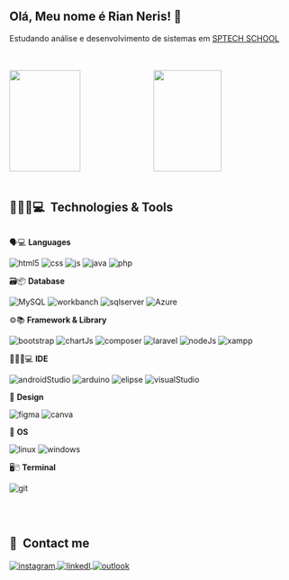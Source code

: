 ## Olá, Meu nome é Rian Neris! 👋
<div style="display: inline_block">
  
  Estudando análise e desenvolvimento de sistemas em [SPTECH SCHOOL](https://www.sptech.school/)  
  <br><br>

<img height="180em" width="50%" src="https://github-readme-stats.vercel.app/api?username=RianNeris&show_icons=true&theme=dracula&include_all_commits=true&count_private=true"/>
  
<img height="180em" width="49%" src="https://github-readme-stats.vercel.app/api/top-langs/?username=RianNeris&layout=compact&langs_count=7&theme=dracula"/>
  
  
</div>

<br>

## 👨🏾‍💻💻 &nbsp;Technologies & Tools

<div style="display: inline-block">
  
  🗣💻 <b>Languages</b>
  <div style="display: inline-block">
  <img alt="html5" src="https://img.shields.io/badge/HTML5-E34F26?style=for-the-badge&logo=html5&logoColor=white" >
  <img alt="css" src="https://img.shields.io/badge/CSS3-1572B6?style=for-the-badge&logo=css3&logoColor=white" >
  <img alt="js" src="https://img.shields.io/badge/JavaScript-F7DF1E?style=for-the-badge&logo=javascript&logoColor=white">
  <img alt="java" src="https://img.shields.io/badge/Java-ED8B00?style=for-the-badge&logo=openjdk&logoColor=white" >
  <img alt="php" src="https://img.shields.io/badge/PHP-777BB4?style=for-the-badge&logo=php&logoColor=white">
  </div>
  
  🗃📦 <b>Database</b>
  <div style="display: inline-block">
  <img alt="MySQL" src="https://img.shields.io/badge/Microsoft%20SQL%20Server-CC2927?style=for-the-badge&logo=microsoft%20sql%20server&logoColor=white">
  <img alt="workbanch" src="https://img.shields.io/badge/MySQL-005C84?style=for-the-badge&logo=mysql&logoColor=white" >
  <img alt="sqlserver" src="https://img.shields.io/badge/Microsoft_SQL_Server-CC2927?style=for-the-badge&logo=microsoft-sql-server&logoColor=white" >
  <img alt="Azure" src="https://img.shields.io/badge/microsoft%20azure-0089D6?style=for-the-badge&logo=microsoft-azure&logoColor=white" > </div>
  
  
  ⚙📚 <b>Framework & Library</b>
  <div style="display: inline-block">
  <img alt="bootstrap" src="https://img.shields.io/badge/Bootstrap-563D7C?style=for-the-badge&logo=bootstrap&logoColor=white">
  <img alt="chartJs" src="https://img.shields.io/badge/Chart.js-FF6384?style=for-the-badge&logo=chartdotjs&logoColor=white">
  <img alt="composer" src="https://img.shields.io/badge/Composer-885630?style=for-the-badge&logo=Composer&logoColor=white">
  <img alt="laravel" src="https://img.shields.io/badge/Laravel-FF2D20?style=for-the-badge&logo=laravel&logoColor=white">
  <img alt="nodeJs" src="https://img.shields.io/badge/Node.js-339933?style=for-the-badge&logo=nodedotjs&logoColor=white">
  <img alt="xampp" src="https://img.shields.io/badge/Xampp-F37623?style=for-the-badge&logo=xampp&logoColor=white">
  <img alt="" src="">
    </div>
  
  
  👨🏾‍💻💻 <b>IDE</b>
  <div style="display: inline-block">
  <img alt="androidStudio" src="https://img.shields.io/badge/Android_Studio-3DDC84?style=for-the-badge&logo=android-             studio&logoColor=white">
  <img alt="arduino" src="https://img.shields.io/badge/Arduino_IDE-00979D?style=for-the-badge&logo=arduino&logoColor=white">
  <img alt="elipse" src="https://img.shields.io/badge/Eclipse-2C2255?style=for-the-badge&logo=eclipse&logoColor=white">
  <img alt="visualStudio" src="https://img.shields.io/badge/Visual_Studio_Code-0078D4?style=for-the-badge&logo=visual%20studio%20code&logoColor=white">
  <img alt="" src="">
    </div>
  
  🎨 <b>Design</b>
  <div style="display: inline-block">
  <img alt="figma" src="https://img.shields.io/badge/Figma-F24E1E?style=for-the-badge&logo=figma&logoColor=white" >
  <img alt="canva" src="https://img.shields.io/badge/Canva-%2300C4CC.svg?&style=for-the-badge&logo=Canva&logoColor=white">
  </div>
  
  🧠 <b>OS</b>
  <div style="display: inline-block">
  <img alt="linux" src="https://img.shields.io/badge/Linux-FCC624?style=for-the-badge&logo=linux&logoColor=white" >
  <img alt="windows" src="https://img.shields.io/badge/Windows-0078D6?style=for-the-badge&logo=windows&logoColor=white">
  </div>
  
  🖥🖱 <b>Terminal</b>
  <div style="display: inline-block">
  <img alt="git" src="https://img.shields.io/badge/GIT-E44C30?style=for-the-badge&logo=git&logoColor=white" >
  <img alt="" src="">
  </div>
  
</div>

<br><br>

## 📱 &nbsp;Contact me

<div style="display: inline-block">
  
  <a href="https://www.instagram.com/what.rian/">
   <img align="center" alt="instagram" src="https://img.shields.io/badge/Instagram-E4405F?style=for-the-badge&logo=instagram&logoColor=white"/>
    </a>
  
  <a href="https://www.linkedin.com/in/rian-neris-38662b20b/">
   <img align="center" alt="linkedl" src="https://img.shields.io/badge/LinkedIn-0077B5?style=for-the-badge&logo=linkedin&logoColor=white"/>
  </a>
  
  <a href="mailto:rian-neris@hotmail.com?Subject=Vim%20pelo%20perfil%20do%20github&Body=Ol%E1%20Rian%21%20Tudo%20bem%20%3F">
   <img align="center" alt="outlook" src="https://img.shields.io/badge/Microsoft_Outlook-0078D4?style=for-the-badge&logo=microsoft-outlook&logoColor=white"/>
  </a>
  
 </div>
